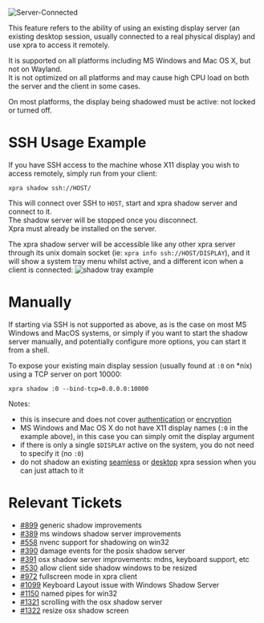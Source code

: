 ![Server-Connected](https://xpra.org/icons/server-connected.png)

This feature refers to the ability of using an existing display server (an existing desktop session, usually connected to a real physical display) and use xpra to access it remotely.

It is supported on all platforms including MS Windows and Mac OS X, but not on Wayland.\
It is not optimized on all platforms and may cause high CPU load on both the server and the client in some cases.

On most platforms, the display being shadowed must be active: not locked or turned off.


# SSH Usage Example

If you have SSH access to the machine whose X11 display you wish to access remotely, simply run from your client:
```shell
xpra shadow ssh://HOST/
```
This will connect over SSH to `HOST`, start and xpra shadow server and connect to it.\
The shadow server will be stopped once you disconnect.\
Xpra must already be installed on the server.

The xpra shadow server will be accessible like any other xpra server through its unix domain socket (ie: `xpra info ssh://HOST/DISPLAY`), and it will show a system tray menu whilst active, and a different icon when a client is connected:
![shadow tray example](https://xpra.org/images/win32-shadow-tray-menu.png)


# Manually
If starting via SSH is not supported as above, as is the case on most MS Windows and MacOS systems, or simply if you want to start the shadow server manually, and potentially configure more options, you can start it from a shell.

To expose your existing main display session (usually found at `:0` on *nix) using a TCP server on port 10000:
```shell
xpra shadow :0 --bind-tcp=0.0.0.0:10000
```

Notes:
* this is insecure and does not cover [authentication](./Authentication.md) or [encryption](../Network/Encryption.md)
* MS Windows and Mac OS X do not have X11 display names (`:0` in the example above), in this case you can simply omit the display argument
* if there is only a single `$DISPLAY` active on the system, you do not need to specify it (no `:0`)
* do not shadow an existing [seamless](../../docs/Usage/Seamless.md) or [desktop](../../docs/Usage/Start-Desktop.md) xpra session when you can just attach to it


# Relevant Tickets
* [#899](https://github.com/Xpra-org/xpra/issues/899) generic shadow improvements
* [#389](https://github.com/Xpra-org/xpra/issues/389) ms windows shadow server improvements
* [#558](https://github.com/Xpra-org/xpra/issues/558) nvenc support for shadowing on win32
* [#390](https://github.com/Xpra-org/xpra/issues/390) damage events for the posix shadow server
* [#391](https://github.com/Xpra-org/xpra/issues/391) osx shadow server improvements: mdns, keyboard support, etc
* [#530](https://github.com/Xpra-org/xpra/issues/530) allow client side shadow windows to be resized
* [#972](https://github.com/Xpra-org/xpra/issues/972) fullscreen mode in xpra client
* [#1099](https://github.com/Xpra-org/xpra/issues/1099) Keyboard Layout issue with Windows Shadow Server
* [#1150](https://github.com/Xpra-org/xpra/issues/1150) named pipes for win32
* [#1321](https://github.com/Xpra-org/xpra/issues/1321) scrolling with the osx shadow server
* [#1322](https://github.com/Xpra-org/xpra/issues/1322) resize osx shadow screen
